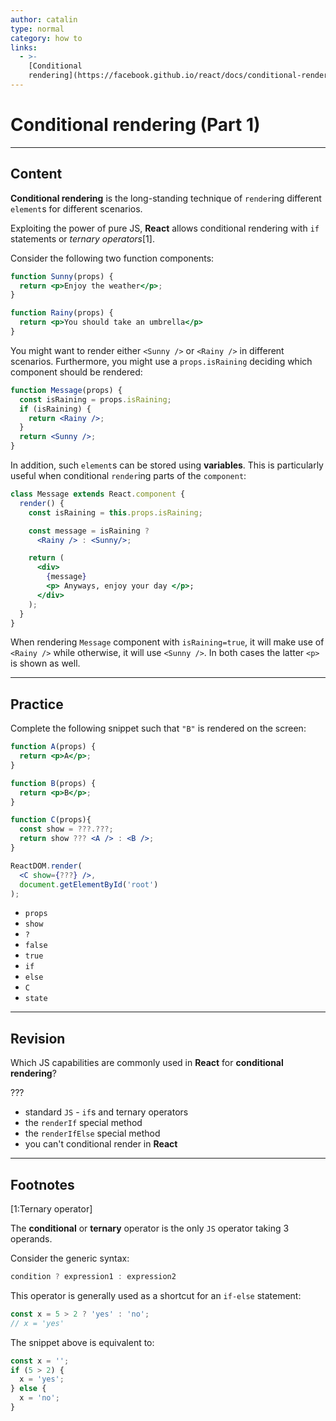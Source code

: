 ```yaml
---
author: catalin
type: normal
category: how to
links:
  - >-
    [Conditional
    rendering](https://facebook.github.io/react/docs/conditional-rendering.html){website}
---
```


# Conditional rendering (Part 1)


---

## Content

**Conditional rendering** is the long-standing technique of `render`ing different `element`s for different scenarios.

Exploiting the power of pure JS, **React** allows conditional rendering with `if` statements or *ternary operators*[1].

Consider the following two function components:

```jsx
function Sunny(props) {
  return <p>Enjoy the weather</p>;
}

function Rainy(props) {
  return <p>You should take an umbrella</p>
}
```

You might want to render either `<Sunny />` or `<Rainy />` in different scenarios. Furthermore, you might use a `props.isRaining` deciding which component should be rendered:

```jsx
function Message(props) {
  const isRaining = props.isRaining;
  if (isRaining) {
    return <Rainy />;
  }
  return <Sunny />;
}
```

In addition, such `element`s can be stored using **variables**. This is particularly useful when conditional `render`ing parts of the `component`:

```jsx
class Message extends React.component {
  render() {
    const isRaining = this.props.isRaining;

    const message = isRaining ?
      <Rainy /> : <Sunny/>;

    return (
      <div>
        {message}
        <p> Anyways, enjoy your day </p>;
      </div>
    );
  }
}
```

When rendering `Message` component with `isRaining=true`, it will make use of `<Rainy />` while otherwise, it will use `<Sunny />`. In both cases the latter `<p>` is shown as well.


---

## Practice

Complete the following snippet such that `"B"` is rendered on the screen:

```jsx
function A(props) {
  return <p>A</p>;
}

function B(props) {
  return <p>B</p>;
}

function C(props){
  const show = ???.???;
  return show ??? <A /> : <B />;
}

ReactDOM.render(
  <C show={???} />,
  document.getElementById('root')
);
```

- `props`
- `show`
- `?`
- `false`
- `true`
- `if`
- `else`
- `C`
- `state`


---

## Revision

Which JS capabilities are commonly used in **React** for **conditional rendering**?

???

- standard `JS` - `if`s and ternary operators
- the `renderIf` special method
- the `renderIfElse` special method
- you can't conditional render in **React**


---

## Footnotes

[1:Ternary operator]

The **conditional** or **ternary** operator is the only `JS` operator taking 3 operands.

Consider the generic syntax:

```javascript
condition ? expression1 : expression2
```

This operator is generally used as a shortcut for an `if-else` statement:

```js
const x = 5 > 2 ? 'yes' : 'no';
// x = 'yes'
```

The snippet above is equivalent to:

```js
const x = '';
if (5 > 2) {
  x = 'yes';
} else {
  x = 'no';
}
```
